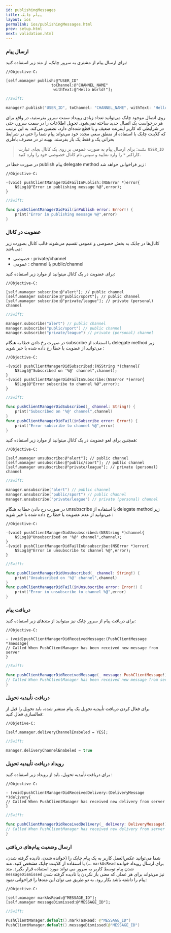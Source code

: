```yaml
---
id: publishingMessages
title: پیام چابک
layout: ios
permalink: ios/publishingMessages.html
prev: setup.html
next: validation.html
---
```


### ارسال پیام

برای ارسال پیام از مشتری به سرور چابک، از متد زیر استفاده کنید:

```objc
//Objective-C:

[self.manager publish:@"USER_ID"
                    toChannel:@"CHANNEL_NAME"
                     withText:@"Hello World!"];
```

```swift
//Swift:

manager?.publish("USER_ID", toChannel: "CHANNEL_NAME", withText: "Hello World!")
```

روی اتصال موجود چابک می‌توانید تعداد زیادی رویداد سمت سرور بفرستید، در واقع برای هر درخواست یک اتصال جدید ساخته نمی‌شود. تحویل اطلاعات را در سمت سرور، حتی در شرایطی که کاربر اینترنت ضعیف و یا قطع شده‌ای دارد، تضمین می‌کند. به این ترتیب که کلاینت چابک با استفاده از منطق سعی مجدد خود می‌تواند پیام‌ شما را حتی در شرایط بحرانی یک و فقط یک بار بفرستد. بهینه تر در مصرف باطری

> `نکته`: برای ارسال پیام به صورت عمومی بر روی یک کانال بجای عبارت `USER_ID` کاراکتر `*` را وارد نمایید و سپس نام کانال خصوصی خود را وارد کنید.

در صورت خطا در publish پیام delegate method زیر فراخوانی خواهد شد :

``` objc
//Objective-C:

-(void) pushClientManagerDidFailInPublish:(NSError *)error{
    NSLog(@"Error in publishing message %@",error);
}
```

``` swift
//Swift:

func pushClientManagerDidFail(inPublish error: Error!) {
	print("Error in publishing message %@",error)
}
```

### عضویت در کانال

کانال‌ها در چابک به بخش خصوصی و عمومی تقسیم می‌شوند قالب کانال بصورت زیر می‌باشد:

- خصوصی : private/channel
- عمومی : channel یا public/channel

برای عضویت در یک کانال میتوانید از موارد زیر استفاده کنید:

```objc
//Objective-C:

[self.manager subscribe:@"alert"]; // public channel
[self.manager subscribe:@"public/sport"]; // public channel
[self.manager subscribe:@"private/league"]; // private (personal) channel
```

```swift
//Swift:

manager.subscribe("alert") // public channel
manager.subscribe("public/sport") // public channel
manager.subscribe("private/league") // private (personal) channel
```

در صورت رخ دادن خطا به هنگام subscribe با استفاده از delegate method زیر می‌توانید از عضویت یا خطا رخ داده شده با خبر شوید :

```obj-c
//Objective-C:

-(void) pushClientManagerDidSubscribed:(NSString *)channel{
    NSLog(@"Subscribed on '%@' channel",channel);
}
-(void) pushClientManagerDidFailInSubscribe:(NSError *)error{
    NSLog(@"Error subscribe to channel %@",error);
}
```

``` swift
//Swift:

func pushClientManagerDidSubscribed(_ channel: String!) {
	print("Subscribed on '%@' channel",channel)
}
func pushClientManagerDidFail(inSubscribe error: Error!) {
	print("Error subscribe to channel %@",error)
}
```

همچنین برای لغو عضویت در یک کانال میتوانید از موارد زیر استفاده کنید:

```objc
//Objective-C:

[self.manager unsubscribe:@"alert"]; // public channel
[self.manager unsubscribe:@"public/sport"]; // public channel
[self.manager unsubscribe:@"private/league"]; // private (personal) channel
```

```swift
//Swift:

manager.unsubscribe("alert") // public channel
manager.unsubscribe("public/sport") // public channel
manager.unsubscribe("private/league") // private (personal) channel
```

در صورت رخ دادن خطا به هنگام unsubscribe با استفاده از delegate method زیر می‌توانید از عدم عضویت یا خطا رخ داده شده با خبر شوید :

```obj-c
//Objective-C:

-(void) pushClientManagerDidUnsubscribed:(NSString *)channel{
    NSLog(@"Unsubscribed on '%@' channel",channel);
}
-(void) pushClientManagerDidFailInUnsubscribe:(NSError *)error{
    NSLog(@"Error in unsubscribe to channel %@",error);
}
```

```swift
//Swift:

func pushClientManagerDidUnsubscribed(_ channel: String!) {
	print("Unsubscribed on '%@' channel",channel)
}
func pushClientManagerDidFail(inUnsubscribe error: Error!) {
	print("Error in unsubscribe to channel %@",error)
}
```

### دریافت پیام

برای دریافت پیام از سرور چابک نیز میتوانید از متدهای زیر استفاده کنید:

```objc
//Objective-C:

- (void)pushClientManagerDidReceivedMessage:(PushClientMessage *)message{
// Called When PushClientManager has been received new message from server
}
```
```swift
//Swift:

func pushClientManagerDidReceivedMessage(_ message: PushClientMessage!) {
// Called When PushClientManager has been received new message from server
}
```

### دریافت تأییدیه تحویل

برای فعال کردن دریافت تأییدیه تحویل یک پیام منتشر شده، باید تحویل را قبل از فعالسازی فعال کنید: 

``` objc
//Objetive-C: 

[self.manager.deliveryChannelEnabeled = YES]; 
```
```swift
//Swift: 

manager.deliveryChannelEnabeled = true 
```

### رویداد دریافت تأییدیه تحویل
برای دریافت تأییدیه تحویل، باید از رویداد زیر استفاده کنید :

```objc
//Objective-C:

- (void)pushClientManagerDidReceivedDelivery:(DeliveryMessage *)delivery{
// Called When PushClientManager has received new delivery from server
}
```
```swift
//Swift:

func pushClientManagerDidReceivedDelivery(_ delivery: DeliveryMessage!) {
// Called When PushClientManager has received new delivery from server
}
```


### ارسال وضعیت پیام‌های دریافتی

شما می‌توانید عکس‌العمل کاربر به یک پیام چابک را (خوانده شدن، نادیده گرفته شدن، ...) با استفاده از کلاینت چابک مشخص کنید. 
متد `markAsRead` برای ارسال رویداد خوانده شدن پیام توسط کاربر به سرور می تواند مورد استفاده قرار بگیرد. 
متد `messageDismissed` نیز می‌تواند برای هر عملی که معنی باز نکردن یا نادیده گرفته شدن پیام را داشته باشد بکار رود. به دو طریق می توان این متدها را فراخوانی نمود:

```objc
//Objective-C:

[self.manager markAsRead:@"MESSAGE_ID"];
[self.manager messageDismissed:@"MESSAGE_ID"];

```
```swift
//Swift:

PushClientManager.default().mark(asRead: @"MESSAGE_ID")
PushClientManager.default().messageDismissed(@"MESSAGE_ID")

```

